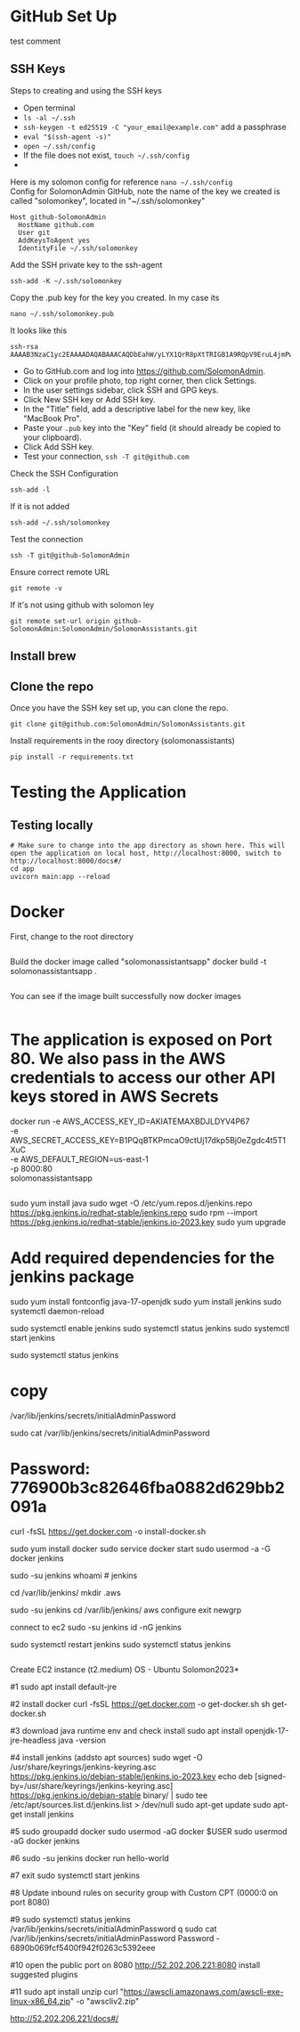 # GitHub Set Up
test comment 
## SSH Keys
Steps to creating and using the SSH keys
- Open terminal
- ```ls -al ~/.ssh```
- ```ssh-keygen -t ed25519 -C "your_email@example.com"``` add a passphrase
- ```eval "$(ssh-agent -s)"```
- ```open ~/.ssh/config```
- If the file does not exist, ```touch ~/.ssh/config```
-      

Here is my solomon config for reference
```nano ~/.ssh/config```                                                              
Config for SolomonAdmin GitHub, note the name of the key we created is called "solomonkey", located in "~/.ssh/solomonkey"
```
Host github-SolomonAdmin
  HostName github.com
  User git
  AddKeysToAgent yes
  IdentityFile ~/.ssh/solomonkey
```
Add the SSH private key to the ssh-agent
```
ssh-add -K ~/.ssh/solomonkey
```
Copy the .pub key for the key you created. In my case its 
```
nano ~/.ssh/solomonkey.pub
```
It looks like this 
```
ssh-rsa AAAAB3NzaC1yc2EAAAADAQABAAACAQDbEahW/yLYX1QrR8pXtTRIGB1A9RQpV9EruL4jmPwZI/Padx+Q2u4BwM6fZsdzNNKd1UmG8r/GLi7tLEq/m3mOjelx4C9dayjbaCwPJEqJjsn2lsnqyUW+wSxQNDhg>
```
- Go to GitHub.com and log into https://github.com/SolomonAdmin.
- Click on your profile photo, top right corner, then click Settings.
- In the user settings sidebar, click SSH and GPG keys.
- Click New SSH key or Add SSH key.
- In the "Title" field, add a descriptive label for the new key, like "MacBook Pro".
- Paste your `.pub` key into the "Key" field (it should already be copied to your clipboard).
- Click Add SSH key.
- Test your connection, ```ssh -T git@github.com```

Check the SSH Configuration
```
ssh-add -l
```
If it is not added
```
ssh-add ~/.ssh/solomonkey
```

Test the connection
```
ssh -T git@github-SolomonAdmin
```
Ensure correct remote URL
```
git remote -v
```
If it's not using github with solomon ley
```
git remote set-url origin github-SolomonAdmin:SolomonAdmin/SolomonAssistants.git
```

## Install brew

## Clone the repo
Once you have the SSH key set up, you can clone the repo.
```
git clone git@github.com:SolomonAdmin/SolomonAssistants.git
```

Install requirements in the rooy directory (solomonassistants)
```
pip install -r requirements.txt
```

# Testing the Application
## Testing locally
```
# Make sure to change into the app directory as shown here. This will open the application on local host, http://localhost:8000, switch to http://localhost:8000/docs#/
cd app
uvicorn main:app --reload  
```
# Docker
First, change to the root directory 
```cd ~/SolomonAssistants
```
Build the docker image called "solomonassistantsapp"
docker build -t solomonassistantsapp .
```
```
You can see if the image built successfully now
docker images
```
```
# The application is exposed on Port 80. We also pass in the AWS credentials to access our other API keys stored in AWS Secrets
docker run -e AWS_ACCESS_KEY_ID=AKIATEMAXBDJLDYV4P67 \
           -e AWS_SECRET_ACCESS_KEY=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 \
           -e AWS_DEFAULT_REGION=us-east-1 \
           -p 8000:80 \
           solomonassistantsapp
```

```
sudo yum install java
sudo wget -O /etc/yum.repos.d/jenkins.repo \
    https://pkg.jenkins.io/redhat-stable/jenkins.repo
sudo rpm --import https://pkg.jenkins.io/redhat-stable/jenkins.io-2023.key
sudo yum upgrade
# Add required dependencies for the jenkins package
sudo yum install fontconfig java-17-openjdk
sudo yum install jenkins
sudo systemctl daemon-reload

sudo systemctl enable jenkins
sudo systemctl status jenkins
sudo systemctl start jenkins

sudo systemctl status jenkins
# copy
/var/lib/jenkins/secrets/initialAdminPassword

sudo cat /var/lib/jenkins/secrets/initialAdminPassword
# Password: 776900b3c82646fba0882d629bb2091a

curl -fsSL https://get.docker.com -o install-docker.sh

sudo yum install docker
sudo service docker start
sudo usermod -a -G docker jenkins

sudo -su jenkins
whoami # jenkins

cd /var/lib/jenkins/
mkdir .aws

sudo -su jenkins
cd /var/lib/jenkins/
aws configure
exit
newgrp

connect to ec2
sudo -su jenkins
id -nG jenkins

sudo systemctl restart jenkins
sudo systemctl status jenkins

```

```
Create EC2 instance (t2.medium)
OS - Ubuntu
Solomon2023*

#1
sudo apt install default-jre

#2 install docker 
curl -fsSL https://get.docker.com -o get-docker.sh
sh get-docker.sh

#3 download java runtime env and check install
sudo apt install openjdk-17-jre-headless
java -version

#4 install jenkins (addsto apt sources)
sudo wget -O /usr/share/keyrings/jenkins-keyring.asc \
  https://pkg.jenkins.io/debian-stable/jenkins.io-2023.key
echo deb [signed-by=/usr/share/keyrings/jenkins-keyring.asc] \
  https://pkg.jenkins.io/debian-stable binary/ | sudo tee \
  /etc/apt/sources.list.d/jenkins.list > /dev/null
sudo apt-get update
sudo apt-get install jenkins

#5 
sudo groupadd docker
sudo usermod -aG docker $USER
sudo usermod -aG docker jenkins

#6 
sudo -su jenkins 
docker run hello-world

#7 
exit
sudo systemctl start jenkins

#8 
Update inbound rules on security group with Custom CPT (0000:0 on port 8080)

#9
sudo systemctl status jenkins
/var/lib/jenkins/secrets/initialAdminPassword
q
sudo cat /var/lib/jenkins/secrets/initialAdminPassword
Password - 6890b069fcf5400f942f0263c5392eee

#10 open the public port on 8080
http://52.202.206.221:8080
install suggested plugins

#11 
sudo apt install unzip
curl "https://awscli.amazonaws.com/awscli-exe-linux-x86_64.zip" -o "awscliv2.zip"

http://52.202.206.221/docs#/
```